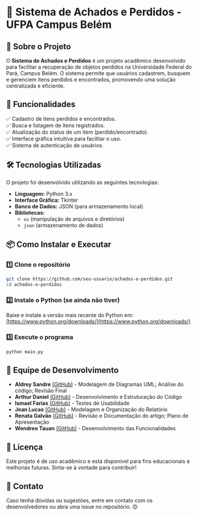 # 📌 Sistema de Achados e Perdidos - UFPA Campus Belém

## 📖 Sobre o Projeto
O **Sistema de Achados e Perdidos** é um projeto acadêmico desenvolvido para facilitar a recuperação de objetos perdidos na Universidade Federal do Pará, Campus Belém. O sistema permite que usuários cadastrem, busquem e gerenciem itens perdidos e encontrados, promovendo uma solução centralizada e eficiente.

## 🚀 Funcionalidades
✅ Cadastro de itens perdidos e encontrados.  
✅ Busca e listagem de itens registrados.  
✅ Atualização do status de um item (perdido/encontrado).  
✅ Interface gráfica intuitiva para facilitar o uso.  
✅ Sistema de autenticação de usuários.  

## 🛠️ Tecnologias Utilizadas
O projeto foi desenvolvido utilizando as seguintes tecnologias:

- **Linguagem:** Python 3.x  
- **Interface Gráfica:** Tkinter  
- **Banco de Dados:** JSON (para armazenamento local)  
- **Bibliotecas:** 
  - `os` (manipulação de arquivos e diretórios)
  - `json` (armazenamento de dados)



## 📦 Como Instalar e Executar

### 1️⃣ Clone o repositório
```sh
git clone https://github.com/seu-usuario/achados-e-perdidos.git
cd achados-e-perdidos
```

### 2️⃣ Instale o Python (se ainda não tiver)
Baixe e instale a versão mais recente do Python em: [https://www.python.org/downloads/](https://www.python.org/downloads/)

### 3️⃣ Execute o programa
```sh
python main.py
```

## 👥 Equipe de Desenvolvimento
- **Aldrey Sandre** [(GitHub)](https://github.com/aldreysandre) - Modelagem de Diagramas UML; Análise do código; Revisão Final
- **Arthur Daniel** [(GitHub)](https://github.com/arthurdanielp) - Desenvolvimento e Estruturação do Código
- **Ismael Farias** [(GitHub)](https://github.com/ismlfq) - Testes de Usabilidade
- **Jean Lucas** [(GitHub)](https://github.com/jeanlucas) - Modelagem e Organização do Relatório
- **Renata Galvão** [(GitHub)](https://github.com/RehGal) - Revisão e Documentação do artigo; Plano de Apresentação
- **Wendreo Tauan** [(GitHub)](https://github.com/wendreotauan) - Desenvolvimento das Funcionalidades

## 📜 Licença
Este projeto é de uso acadêmico e está disponível para fins educacionais e melhorias futuras. Sinta-se à vontade para contribuir!

## 🔗 Contato
Caso tenha dúvidas ou sugestões, entre em contato com os desenvolvedores ou abra uma issue no repositório. 😊
